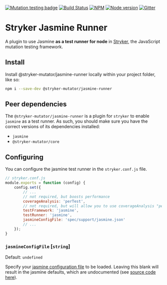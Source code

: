 [![Mutation testing badge](https://img.shields.io/endpoint?style=flat&url=https%3A%2F%2Fbadge-api.stryker-mutator.io%2Fgithub.com%2Fstryker-mutator%2Fstryker%2Fmaster%3Fmodule%3Djasmine-runner)](https://dashboard.stryker-mutator.io/reports/github.com/stryker-mutator/stryker/master?module=jasmine-runner)
[![Build Status](https://github.com/stryker-mutator/stryker/workflows/CI/badge.svg)](https://github.com/stryker-mutator/stryker/actions?query=workflow%3ACI+branch%3Amaster)
[![NPM](https://img.shields.io/npm/dm/@stryker-mutator/jasmine-runner.svg)](https://www.npmjs.com/package/@stryker-mutator/jasmine-runner)
[![Node version](https://img.shields.io/node/v/@stryker-mutator/jasmine-runner.svg)](https://img.shields.io/node/v/@stryker-mutator/jasmine-runner.svg)
[![Gitter](https://badges.gitter.im/stryker-mutator/stryker.svg)](https://gitter.im/stryker-mutator/stryker?utm_source=badge&utm_medium=badge&utm_campaign=pr-badge)

# Stryker Jasmine Runner

A plugin to use Jasmine **as a test runner for node** in [Stryker](https://stryker-mutator.io), the JavaScript mutation testing framework.

## Install

Install @stryker-mutator/jasmine-runner locally within your project folder, like so:

```bash
npm i --save-dev @stryker-mutator/jasmine-runner
```

## Peer dependencies

The `@stryker-mutator/jasmine-runner` is a plugin for `stryker` to enable `jasmine` as a test runner.
As such, you should make sure you have the correct versions of its dependencies installed:

* `jasmine`
* `@stryker-mutator/core`

## Configuring

You can configure the jasmine test runner in the `stryker.conf.js` file.

```javascript
// stryker.conf.js
module.exports = function (config) {
    config.set({
        // ...
        // not required, but boosts performance
        coverageAnalysis: 'perTest',
        // not required, but will allow you to use coverageAnalysis "perTest". Note: This requires `stryker-jasmine` to also be installed.
        testFramework: 'jasmine',
        testRunner: 'jasmine',
        jasmineConfigFile: 'spec/support/jasmine.json'
        // ...
    });
}
```

### `jasmineConfigFile` [`string`]

Default: `undefined`

Specify your [jasmine configuration file](https://jasmine.github.io/setup/nodejs.html#configuration) to be loaded.
Leaving this blank will result in the jasmine defaults, which are undocumented (see [source code here](https://github.com/jasmine/jasmine-npm/blob/master/lib/jasmine.js#L10-L38)).
